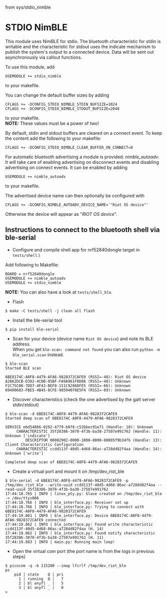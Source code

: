 from sys/stdio_nimble


# STDIO NimBLE

This module uses NimBLE for stdio. The bluetooth characteristic for
stdin is writable and the characteristic for stdout uses the indicate
mechanism to publish the system's output to a connected device. Data will be
sent out asynchronously via callout functions.

To use this module, add
```
USEMODULE += stdio_nimble
```
to your makefile.

You can change the default buffer sizes by adding
```
CFLAGS += -DCONFIG_STDIO_NIMBLE_STDIN_BUFSIZE=1024
CFLAGS += -DCONFIG_STDIO_NIMBLE_STDOUT_BUFSIZE=2048
```
to your makefile. \
**NOTE:** These values must be a power of two!

By default, stdin and stdout buffers are cleared on a connect event. To keep the
content add the following to your makefile:
```
CFLAGS += -DCONFIG_STDIO_NIMBLE_CLEAR_BUFFER_ON_CONNECT=0
```

For automatic bluetooth advertising a module is provided: *nimble_autoadv*.
It will take care of enabling advertising on disconnect events and
disabling advertising on connect events. It can be enabled by adding
```
USEMODULE += nimble_autoadv
```
to your makefile.

The advertised device name can then optionally be configured with
```
CFLAGS += -DCONFIG_NIMBLE_AUTOADV_DEVICE_NAME='"Riot OS device"'
```
Otherwise the device will appear as "*RIOT OS device*".

## Instructions to connect to the bluetooth shell via ble-serial

- Configure and compile shell app for nrf52840dongle target in `tests/shell`.\

Add following to Makefile:
```
BOARD = nrf52840dongle
USEMODULE += nimble_autoadv
USEMODULE += stdio_nimble
```

**NOTE:** You can also have a look at `tests/shell_ble`.

- Flash

`$ make -C tests/shell -j clean all flash`

- Install the ble-serial tool

`$ pip install ble-serial`

- Scan for your device (device name `Riot OS device`) and note its BLE address.\
  When you get `ble-scan: command not found` you can also run
  `python -m ble_serial.scan` instead.
```
$ ble-scan
Started BLE scan

6BE8174C-A0F8-4479-AFA6-9828372CAFE9 (RSSI=-40): Riot OS device
A2862DCB-D382-4C0B-95BF-FA9A961F8D88 (RSSI=-48): Unknown
F2C75C08-7DD7-4F43-BEF0-151C92068FE5 (RSSI=-66): Unknown
69400683-FBE5-4B45-8CFE-98594076E5F4 (RSSI=-89): Unknown
```

- Discover characteristics (check the one advertised by the gatt server stdin/stdout)
```
$ ble-scan -d 6BE8174C-A0F8-4479-AFA6-9828372CAFE9
Started deep scan of 6BE8174C-A0F8-4479-AFA6-9828372CAFE9

SERVICE e6d54866-0292-4779-b8f8-c52bbec91e71 (Handle: 10): Unknown
     CHARACTERISTIC 35f28386-3070-4f3b-ba38-27507e991762 (Handle: 11): Unknown ['indicate']
         DESCRIPTOR 00002902-0000-1000-8000-00805f9b34fb (Handle: 13): Client Characteristic Configuration
     CHARACTERISTIC ccdd113f-40d5-4d68-86ac-a728dd82f4aa (Handle: 14): Unknown ['write']

Completed deep scan of 6BE8174C-A0F8-4479-AFA6-9828372CAFE9
```

- Create a virtual port and mount it on /tmp/dev_riot_ble
```
$ ble-serial -d 6BE8174C-A0F8-4479-AFA6-9828372CAFE9 -p /tmp/dev_riot_ble --write-uuid ccdd113f-40d5-4d68-86ac-a728dd82f4aa --read-uuid 35f28386-3070-4f3b-ba38-27507e991762
17:44:18.765 | INFO | linux_pty.py: Slave created on /tmp/dev_riot_ble -> /dev/ttys006
17:44:18.766 | INFO | ble_interface.py: Receiver set up
17:44:18.766 | INFO | ble_interface.py: Trying to connect with 6BE8174C-A0F8-4479-AFA6-9828372CAFE9
17:44:19.861 | INFO | ble_interface.py: Device 6BE8174C-A0F8-4479-AFA6-9828372CAFE9 connected
17:44:19.862 | INFO | ble_interface.py: Found write characteristic ccdd113f-40d5-4d68-86ac-a728dd82f4aa (H. 14)
17:44:19.862 | INFO | ble_interface.py: Found notify characteristic 35f28386-3070-4f3b-ba38-27507e991762 (H. 11)
17:44:19.883 | INFO | main.py: Running main loop!
```

- Open the virtual com port (the port name is from the logs in previous steps)
```
$ picocom -q -b 115200 --imap lfcrlf /tmp/dev_riot_ble
ps
    pid | state    Q | pri
      1 | running  Q |   7
      2 | bl anyfl _ |   5
      3 | bl anyfl _ |   0
>
```
